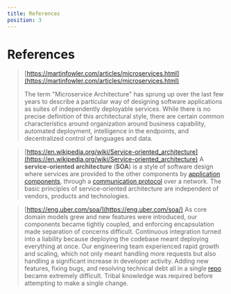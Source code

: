 ```yaml
---
title: References
position: 3
---
```


# References

> [https://martinfowler.com/articles/microservices.html](https://martinfowler.com/articles/microservices.html)
>
> The term "Microservice Architecture" has sprung up over the last few years to describe a particular way of designing software applications as suites of independently deployable services. While there is no precise definition of this architectural style, there are certain common characteristics around organization around business capability, automated deployment, intelligence in the endpoints, and decentralized control of languages and data.

> [https://en.wikipedia.org/wiki/Service-oriented_architecture](https://en.wikipedia.org/wiki/Service-oriented_architecture)
> A **service-oriented architecture** (**SOA**) is a style of software design where services are provided to the other components by [application components](https://en.wikipedia.org/wiki/Application_components), through a [communication protocol](https://en.wikipedia.org/wiki/Communications_protocol) over a network. The basic principles of service-oriented architecture are independent of vendors, products and technologies.

> [https://eng.uber.com/soa/](https://eng.uber.com/soa/)
> As core domain models grew and new features were introduced, our components became tightly coupled, and enforcing encapsulation made separation of concerns difficult. Continuous integration turned into a liability because deploying the codebase meant deploying everything at once. Our engineering team experienced rapid growth and scaling, which not only meant handling more requests but also handling a significant increase in developer activity. Adding new features, fixing bugs, and resolving technical debt all in a single [repo](http://en.wikipedia.org/wiki/Software_repository) became extremely difficult. Tribal knowledge was required before attempting to make a single change.